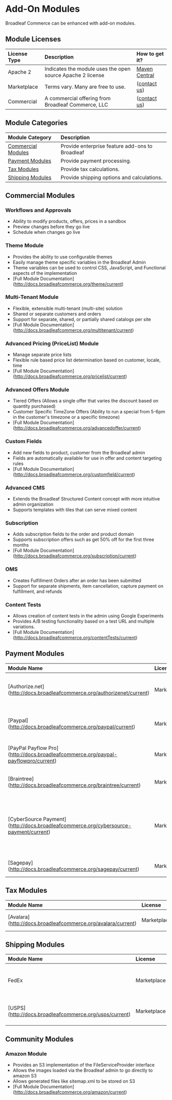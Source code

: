 # Add-On Modules

Broadleaf Commerce can be enhanced with add-on modules.    

## Module Licenses
| License Type | Description | How to get it? |
| :----------- | :---------- | :------------ |
| Apache 2 | Indicates the module uses the open source Apache 2 license | [Maven Central](http://search.maven.org/) |
| Marketplace | Terms vary.  Many are free to use. | ([contact us](http://www.broadleafcommerce.com/contact))|
| Commercial | A commercial offering from Broadleaf Commerce, LLC | ([contact us](http://www.broadleafcommerce.com/contact))|

## Module Categories

| Module Category | Description |
| :----------- | :---------- |
| [Commercial Modules](#commercial-modules) | Provide enterprise feature add-ons to Broadleaf |
| [Payment Modules](#payment-modules) | Provide payment processing. |
| [Tax Modules](#tax-modules) | Provide tax calculations. |
| [Shipping Modules](#shipping-modules) | Provide shipping options and calculations. |

## Commercial Modules 
### Workflows and Approvals
* Ability to modify products, offers, prices in a sandbox
* Preview changes before they go live
* Schedule when changes go live

### Theme Module
* Provides the ability to use configurable themes 
* Easily manage theme specific variables in the Broadleaf Admin
* Theme variables can be used to control CSS, JavaScript, and Functional aspects of the implementation
* [Full Module Documentation] (http://docs.broadleafcommerce.org/theme/current)

### Multi-Tenant Module
* Flexible, extensible multi-tenant (multi-site) solution
* Shared or separate customers and orders
* Support for separate, shared, or partially shared catalogs per site
* [Full Module Documentation] (http://docs.broadleafcommerce.org/multitenant/current)

### Advanced Pricing (PriceList) Module 
* Manage separate price lists
* Flexible rule based price list determination based on customer, locale, time
* [Full Module Documentation] (http://docs.broadleafcommerce.org/pricelist/current)

### Advanced Offers Module
* Tiered Offers (Allows a single offer that varies the discount based on quantity purchased)
* Customer Specific TimeZone Offers (Ability to run a special from 5-6pm in the customer's timezone or a specific timezone)
* [Full Module Documentation] (http://docs.broadleafcommerce.org/advancedoffer/current)

### Custom Fields
* Add new fields to product, customer from the Broadleaf admin
* Fields are automatically available for use in offer and content targeting rules
* [Full Module Documentation] (http://docs.broadleafcommerce.org/customfield/current)

### Advanced CMS
* Extends the Broadleaf Structured Content concept with more intuitive admin organization
* Supports templates with tiles that can serve mixed content

### Subscription
* Adds subscription fields to the order and product domain
* Supports subscription offers such as get 50% off for the first three months
* [Full Module Documentation] (http://docs.broadleafcommerce.org/subscription/current)

### OMS
* Creates Fulfillment Orders after an order has been submitted
* Support for separate shipments, item cancellation, capture payment on fulfillment, and refunds


### Content Tests
* Allows creation of content tests in the admin using Google Experiments
* Provides A/B testing functionality based on a test URL and multiple variations.
* [Full Module Documentation] (http://docs.broadleafcommerce.org/contentTests/current)

## Payment Modules

| Module Name | License | Description |
| :---------- | :------ | :---------- |
| [Authorize.net] (http://docs.broadleafcommerce.org/authorizenet/current) | Marketplace | Payments through CyberSource's [Authorize.net](http://www.authorize.net) gateway |
| [Paypal] (http://docs.broadleafcommerce.org/paypal/current)  | Marketplace | Payments through PayPal's [express checkout](https://www.paypal.com/webapps/mpp/express-checkout) |
| [PayPal Payflow Pro] (http://docs.broadleafcommerce.org/paypal-payflowpro/current) | Marketplace | Payments through PayPal's [Payflow Pro](https://www.paypal.com/us/webapps/mpp/referral/paypal-payflow-pro) |
| [Braintree] (http://docs.broadleafcommerce.org/braintree/current) | Marketplace | Payments through [Braintree Payments](https://www.braintreepayments.com/) |
| [CyberSource Payment] (http://docs.broadleafcommerce.org/cybersource-payment/current) | Marketplace | Payments through CyberSource's [Secure Acceptance Silent Order Post](http://www.cybersource.com/resources/collateral/pdf/SecureAcceptance_SilentOrderPost.pdf) and CyberSource's [SOAP API](http://www.cybersource.com/developers/learn/integration_methods/simple_order_api/learn_more.php) |
| [Sagepay] (http://docs.broadleafcommerce.org/sagepay/current)  | Marketplace | Payments through [Sagepay](http://www.sagepay.co.uk/) |

## Tax Modules

| Module Name | License | Description |
| :---------- | :------ | :---------- |
| [Avalara] (http://docs.broadleafcommerce.org/avalara/current)  | Marketplace | Sales tax through [Avalara] (http://www.avalara.com/) |

## Shipping Modules

| Module Name | License | Description |
| :---------- | :------ | :---------- |
| FedEx | Marketplace | Shipping quotes from [FedEx web services](http://www.fedex.com/us/developer/product/basics.html) |
| [USPS] (http://docs.broadleafcommerce.org/usps/current)  | Marketplace | Shipping quotes from [USPS web tools](https://www.usps.com/business/web-tools-apis/welcome.htm) |


## Community Modules
### Amazon Module
* Provides an S3 implementation of the FileServiceProvider interface
* Allows the images loaded via the Broadleaf admin to go directly to amazon S3
* Allows generated files like sitemap.xml to be stored on S3
* [Full Module Documentation] (http://docs.broadleafcommerce.org/amazon/current)

